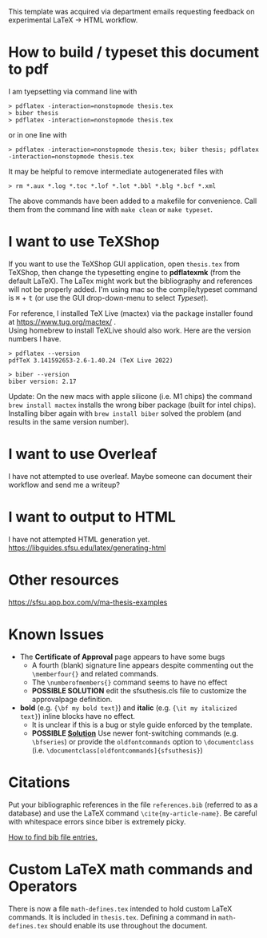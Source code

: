 This template was acquired via department emails requesting feedback on experimental LaTeX -> HTML workflow.

# How to build / typeset this document to pdf
I am tyepsetting via command line with
```
> pdflatex -interaction=nonstopmode thesis.tex
> biber thesis
> pdflatex -interaction=nonstopmode thesis.tex
```
or in one line with
```
> pdflatex -interaction=nonstopmode thesis.tex; biber thesis; pdflatex -interaction=nonstopmode thesis.tex
```
It may be helpful to remove intermediate autogenerated files with
```
> rm *.aux *.log *.toc *.lof *.lot *.bbl *.blg *.bcf *.xml
```
The above commands have been added to a makefile for convenience. Call them from the command line with
`make clean` or `make typeset`.

# I want to use TeXShop
If you want to use the TeXShop GUI application,
open `thesis.tex` from TeXShop, then change the typesetting engine to **pdflatexmk**
(from the default LaTeX).
The LaTex might work but the bibliography and references will not be properly added.
I'm using mac so the compile/typeset command is <kbd>&#8984;</kbd> + <kbd>t</kbd>
(or use the GUI drop-down-menu to select *Typeset*).

For reference, I installed TeX Live (mactex) via the package installer found at https://www.tug.org/mactex/ .\
Using homebrew to install TeXLive should also work. Here are the version numbers I have.
```
> pdflatex --version
pdfTeX 3.141592653-2.6-1.40.24 (TeX Live 2022)

> biber --version
biber version: 2.17
```
Update: On the new macs with apple silicone (i.e. M1 chips)
the command `brew install mactex` installs the wrong biber package (built for intel chips). \
Installing biber again with `brew install biber` solved the problem (and results in the same version number).

# I want to use Overleaf
I have not attempted to use overleaf. Maybe someone can document their workflow and send me a writeup?

# I want to output to HTML
I have not attempted HTML generation yet.
https://libguides.sfsu.edu/latex/generating-html

# Other resources
https://sfsu.app.box.com/v/ma-thesis-examples

# Known Issues
- The **Certificate of Approval** page appears to have some bugs
  - A fourth (blank) signature line appears despite commenting out the `\memberfour{}` and related commands.
  - The `\numberofmembers{}` command seems to have no effect
  - **POSSIBLE SOLUTION** edit the sfsuthesis.cls file to customize the approvalpage definition.
- **bold** (e.g. `{\bf my bold text}`) and **italic** (e.g. `{\it my italicized text}`) inline blocks have no effect.
  - It is unclear if this is a bug or style guide enforced by the template.
  - **POSSIBLE [Solution](https://tex.stackexchange.com/questions/392568/class-memoir-error-font-command-it-is-not-supported)** Use newer font-switching commands (e.g. `\bfseries`) or provide the `oldfontcommands` option to `\documentclass` (i.e. `\documentclass[oldfontcommands]{sfsuthesis}`)

# Citations
Put your bibliographic references in the file `references.bib` (referred to as a database)
and use the LaTeX command `\cite{my-article-name}`.
Be careful with whitespace errors since biber is extremely picky.

[How to find bib file entries.](https://texblog.org/2014/04/22/using-google-scholar-to-download-bibtex-citations/#:~:text=To%20download%20BibTeX%20citation%20go,and%20paste%20the%20BibTeX%20citation)

# Custom LaTeX math commands and Operators
There is now a file `math-defines.tex` intended to hold custom LaTeX commands.
It is included in `thesis.tex`.
Defining a command in `math-defines.tex` should enable its use throughout the document.
